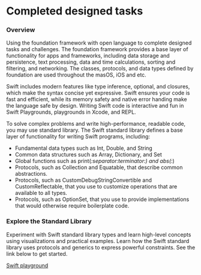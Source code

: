 # Completed designed tasks

### Overview
Using the foundation framework with open language to complete designed tasks and challenges. The foundation framework provides a base layer of functionality for apps and frameworks, including data storage and persistence, text processing, data and time calculations, sorting and filtering, and networking. The classes, protocols, and data types defined by foundation are used throughout the masOS, iOS and etc.

Swift includes modern features like type inference, optional, and closures, which make the syntax concise yet expressive. Swift ensures your code is fast and efficient, while its memory safety and native error handing make the language safe by design. Writing Swift code is interactive and fun in Swift Playgrounds, playgrounds in Xcode, and REPL.

To solve complex problems and write high-performance, readable code, you may use standard library. The Swift standard library defines a base layer of functionality for writing Swift programs, including:


*	Fundamental data types such as Int, Double, and String
* Common data structures such as Array, Dictionary, and Set
*	Global functions such as print(_:separator:terminator:) and abs(_:)
* Protocols, such as Collection and Equatable, that describe common abstractions.
*	Protocols, such as CustomDebugStringConvertible and CustomReflectable, that you use to customize operations that are available to all types.
*	Protocols, such as OptionSet, that you use to provide implementations that would otherwise require boilerplate code.

### Explore the Standard Library
Experiment with Swift standard library types and learn high-level concepts using visualizations and practical examples. Learn how the Swift standard library uses protocols and generics to express powerful constraints. See the link below to get started.

[Swift playground](https://swift.org/)

